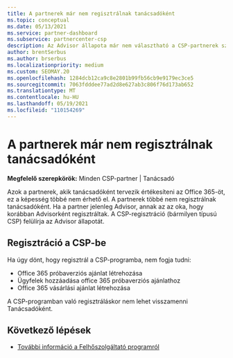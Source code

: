 ```yaml
---
title: A partnerek már nem regisztrálnak tanácsadóként
ms.topic: conceptual
ms.date: 05/13/2021
ms.service: partner-dashboard
ms.subservice: partnercenter-csp
description: Az Advisor állapota már nem választható a CSP-partnerek számára.
author: brentSerbus
ms.author: brserbus
ms.localizationpriority: medium
ms.custom: SEOMAY.20
ms.openlocfilehash: 1284dcb12ca9c8e2801b99fb56cb9e9179ec3ce5
ms.sourcegitcommit: 7063fdddee77ad2d8e627ab3c806f76d173ab652
ms.translationtype: MT
ms.contentlocale: hu-HU
ms.lasthandoff: 05/19/2021
ms.locfileid: "110154269"
---
```

# <a name="partners-can-no-longer-enroll-as-advisors"></a>A partnerek már nem regisztrálnak tanácsadóként 

**Megfelelő szerepkörök:** Minden CSP-partner | Tanácsadó

Azok a partnerek, akik tanácsadóként tervezik értékesíteni az Office 365-öt, ez a képesség többé nem érhető el. A partnerek többé nem regisztrálnak tanácsadóként. Ha a partner jelenleg Advisor, annak az az oka, hogy korábban Advisorként regisztráltak.
A CSP-regisztráció (bármilyen típusú CSP) felülírja az Advisor állapotát.

## <a name="enrolling-in-csp"></a>Regisztráció a CSP-be

Ha úgy dönt, hogy regisztrál a CSP-programba, nem fogja tudni:

- Office 365 próbaverziós ajánlat létrehozása
- Ügyfelek hozzáadása office 365 próbaverziós ajánlathoz
- Office 365 vásárlási ajánlat létrehozása

A CSP-programban való regisztráláskor nem lehet visszamenni Tanácsadóként.

## <a name="next-steps"></a>Következő lépések

- [További információ a Felhőszolgáltató programról](csp-overview.md)

